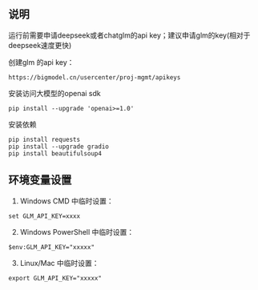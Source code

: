 ## 说明

运行前需要申请deepseek或者chatglm的api key；建议申请glm的key(相对于deepseek速度更快)

创建glm 的api key：

```
https://bigmodel.cn/usercenter/proj-mgmt/apikeys
```

安装访问大模型的openai sdk

```
pip install --upgrade 'openai>=1.0'
```

安装依赖

```
pip install requests
pip install --upgrade gradio
pip install beautifulsoup4
```


## 环境变量设置

1. Windows CMD 中临时设置：

```
set GLM_API_KEY=xxxx
```

2. Windows PowerShell 中临时设置：

```
$env:GLM_API_KEY="xxxxx"
```

3. Linux/Mac 中临时设置：

```
export GLM_API_KEY="xxxxx"
```